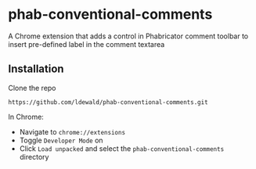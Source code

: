 # phab-conventional-comments
A Chrome extension that adds a control in Phabricator comment toolbar to insert pre-defined label in the comment textarea

## Installation

Clone the repo
```
https://github.com/ldewald/phab-conventional-comments.git
```

In Chrome:
* Navigate to `chrome://extensions`
* Toggle `Developer Mode` on
* Click `Load unpacked` and select the `phab-conventional-comments` directory
